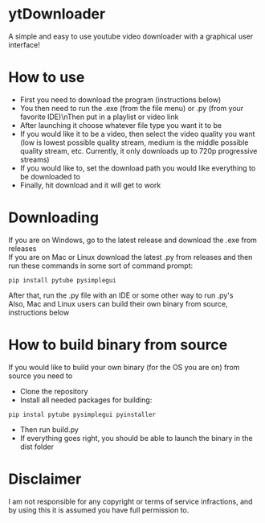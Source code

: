 # ytDownloader
A simple and easy to use youtube video downloader with a graphical user interface!
# How to use
- First you need to download the program (instructions below)
- You then need to run the .exe (from the file menu) or .py (from your favorite IDE)\nThen put in a playlist or video link
- After launching it choose whatever file type you want it to be
- If you would like it to be a video, then select the video quality you want (low is lowest possible quality stream, medium is the middle possible quality stream, etc. Currently, it only downloads up to 720p progressive streams)
- If you would like to, set the download path you would like everything to be downloaded to
- Finally, hit download and it will get to work
# Downloading
If you are on Windows, go to the latest release and download the .exe from releases\
If you are on Mac or Linux download the latest .py from releases and then run these commands in some sort of command prompt:
```
pip install pytube pysimplegui
```
After that, run the .py file with an IDE or some other way to run .py's\
Also, Mac and Linux users can build their own binary from source, instructions below
# How to build binary from source
If you would like to build your own binary (for the OS you are on) from source you need to
- Clone the repository
- Install all needed packages for building:
```
pip instal pytube pysimplegui pyinstaller
```
- Then run build.py
- If everything goes right, you should be able to launch the binary in the dist folder
# Disclaimer
I am not responsible for any copyright or terms of service infractions, and by using this it is assumed you have full permission to.
